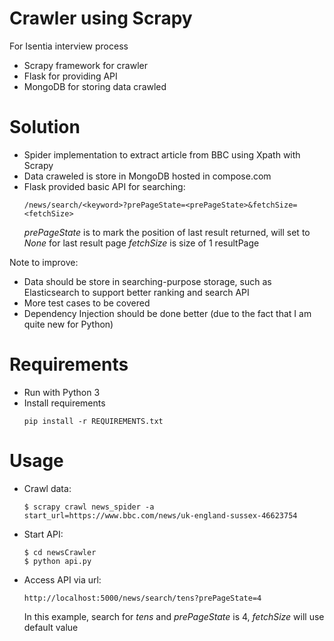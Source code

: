 # Crawler using Scrapy
For Isentia interview process
  - Scrapy framework for crawler
  - Flask for providing API
  - MongoDB for storing data crawled

# Solution

  - Spider implementation to extract article from BBC using Xpath with Scrapy
  - Data craweled is store in MongoDB hosted in compose.com
  - Flask provided basic API for searching: 
    ```
    /news/search/<keyword>?prePageState=<prePageState>&fetchSize=<fetchSize>
    ```
    *prePageState* is to mark the position of last result returned, will set to *None* for last result page
    *fetchSize* is size of 1 resultPage

Note to improve:
  - Data should be store in searching-purpose storage, such as Elasticsearch to support better ranking and search API
  - More test cases to be covered
  - Dependency Injection should be done better (due to the fact that I am quite new for Python)

# Requirements
  - Run with Python 3
  - Install requirements
    ```
    pip install -r REQUIREMENTS.txt
    ```

# Usage
  - Crawl data:
    ```
    $ scrapy crawl news_spider -a start_url=https://www.bbc.com/news/uk-england-sussex-46623754
    ```
  - Start API:
    ```
    $ cd newsCrawler
    $ python api.py
    ```
  - Access API via url:
    ```
    http://localhost:5000/news/search/tens?prePageState=4
    ```
    In this example, search for *tens* and *prePageState* is 4, *fetchSize* will use default value